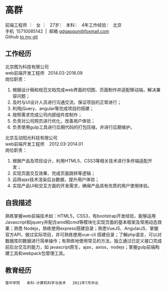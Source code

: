 # 高群
前端工程师   ︳  女   ︳ 27岁  ︳  本科  ︳ 4年工作经验  ︳ 北京  <br>
手机  15710085142  |  邮箱  qdgaoqun@foxmail.com<br>
Github [to my git](https://github.com/gaoqun0528/qdgaoqun)<br>
## 工作经历   
北京图为科技有限公司<br>
web前端开发工程师   2014.03-2016.09 <br>
岗位职责：
1. 根据设计稿和规范文档完成web界面的切图、页面制作并适配移动端，解决兼容问题；
2. 及时与UI设计人员进行沟通交流，保证项目的正常进行；
3. 利用jQuery、angular等完成项目的搭建；
4. 按照需求完成公司内部组件库制作；
5. 负责对公司网页进行优化，改善用户体验；
6. 负责使用gulp工具进行后期代码的打包压缩，并进行后期维护。

北京互动阳光科技有限公司 <br>
web前端开发工程师    2012.03-2014.01  <br>
岗位职责：
1. 根据产品及项目设计，利用HTML5、CSS3等相关技术进行多终端适配开发； 
2. 实现页面交互效果、完成页面跳转等逻辑；
3. 运用ajax技术渲染后台数据，提升用户体验；
4. 实现产品UI和交互方面的开发需求，确保产品具有优质的用户使用体验。

## 自我描述
  熟练掌握web前端技术如：HTML5，CSS3，有bootstrap开发经验，能够运用Javascript和jquery并配合amd和cmd等模块化实现页面的基本框架及常用动态效果；熟悉 Nodejs，熟练使用express搭建目录；熟悉VueJS、AngularJS、掌握官方API，做过实际项目，并可熟练使用vue-cli 搭建目录；了解php语言，可以对数据库的数据进行简单操作；有熟练地使用常见的方法，独立通过已定义接口完成前后台交互的能力，如 javascript原生，ajax，axios，nodejs；掌握gulp前端构建工具和webpack包管理工具。

## 教育经历 
	晋中学院   本科·计算机科学与技术   2011年7月毕业
